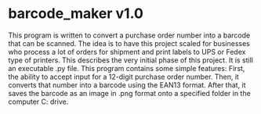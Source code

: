 # barcode_maker v1.0
This program is written to convert a purchase order number into a barcode that can be scanned. 
The idea is to have this project scaled for businesses who process a lot of orders for shipment and print labels to UPS or Fedex type of printers. 
This describes the very initial phase of this project. It is still an executable .py file. This program contains some simple features: 
First, the ability to accept input for a 12-digit purchase order number.
Then, it converts that number into a barcode using the EAN13 format. 
After that, it saves the barcode as an image in .png format onto a specified folder in the computer C: drive. 
